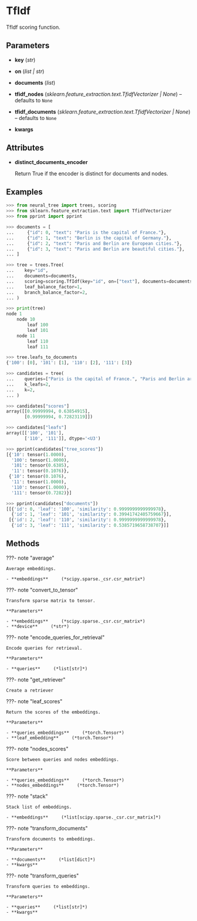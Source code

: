# TfIdf

TfIdf scoring function.



## Parameters

- **key** (*str*)

- **on** (*list | str*)

- **documents** (*list*)

- **tfidf_nodes** (*sklearn.feature_extraction.text.TfidfVectorizer | None*) – defaults to `None`

- **tfidf_documents** (*sklearn.feature_extraction.text.TfidfVectorizer | None*) – defaults to `None`

- **kwargs**


## Attributes

- **distinct_documents_encoder**

    Return True if the encoder is distinct for documents and nodes.


## Examples

```python
>>> from neural_tree import trees, scoring
>>> from sklearn.feature_extraction.text import TfidfVectorizer
>>> from pprint import pprint

>>> documents = [
...     {"id": 0, "text": "Paris is the capital of France."},
...     {"id": 1, "text": "Berlin is the capital of Germany."},
...     {"id": 2, "text": "Paris and Berlin are European cities."},
...     {"id": 3, "text": "Paris and Berlin are beautiful cities."},
... ]

>>> tree = trees.Tree(
...    key="id",
...    documents=documents,
...    scoring=scoring.TfIdf(key="id", on=["text"], documents=documents),
...    leaf_balance_factor=1,
...    branch_balance_factor=2,
... )

>>> print(tree)
node 1
    node 10
        leaf 100
        leaf 101
    node 11
        leaf 110
        leaf 111

>>> tree.leafs_to_documents
{'100': [0], '101': [1], '110': [2], '111': [3]}

>>> candidates = tree(
...    queries=["Paris is the capital of France.", "Paris and Berlin are European cities."],
...    k_leafs=2,
...    k=2,
... )

>>> candidates["scores"]
array([[0.99999994, 0.63854915],
       [0.99999994, 0.72823119]])

>>> candidates["leafs"]
array([['100', '101'],
       ['110', '111']], dtype='<U3')

>>> pprint(candidates["tree_scores"])
[{'10': tensor(1.0000),
  '100': tensor(1.0000),
  '101': tensor(0.6385),
  '11': tensor(0.1076)},
 {'10': tensor(0.1076),
  '11': tensor(1.0000),
  '110': tensor(1.0000),
  '111': tensor(0.7282)}]

>>> pprint(candidates["documents"])
[[{'id': 0, 'leaf': '100', 'similarity': 0.9999999999999978},
  {'id': 1, 'leaf': '101', 'similarity': 0.39941742405759667}],
 [{'id': 2, 'leaf': '110', 'similarity': 0.9999999999999978},
  {'id': 3, 'leaf': '111', 'similarity': 0.5385719658738707}]]
```

## Methods

???- note "average"

    Average embeddings.

    - **embeddings**     (*scipy.sparse._csr.csr_matrix*)    
    
???- note "convert_to_tensor"

    Transform sparse matrix to tensor.

    **Parameters**

    - **embeddings**     (*scipy.sparse._csr.csr_matrix*)    
    - **device**     (*str*)    
    
???- note "encode_queries_for_retrieval"

    Encode queries for retrieval.

    **Parameters**

    - **queries**     (*list[str]*)    
    
???- note "get_retriever"

    Create a retriever

    
???- note "leaf_scores"

    Return the scores of the embeddings.

    **Parameters**

    - **queries_embeddings**     (*torch.Tensor*)    
    - **leaf_embedding**     (*torch.Tensor*)    
    
???- note "nodes_scores"

    Score between queries and nodes embeddings.

    **Parameters**

    - **queries_embeddings**     (*torch.Tensor*)    
    - **nodes_embeddings**     (*torch.Tensor*)    
    
???- note "stack"

    Stack list of embeddings.

    - **embeddings**     (*list[scipy.sparse._csr.csr_matrix]*)    
    
???- note "transform_documents"

    Transform documents to embeddings.

    **Parameters**

    - **documents**     (*list[dict]*)    
    - **kwargs**    
    
???- note "transform_queries"

    Transform queries to embeddings.

    **Parameters**

    - **queries**     (*list[str]*)    
    - **kwargs**    
    
